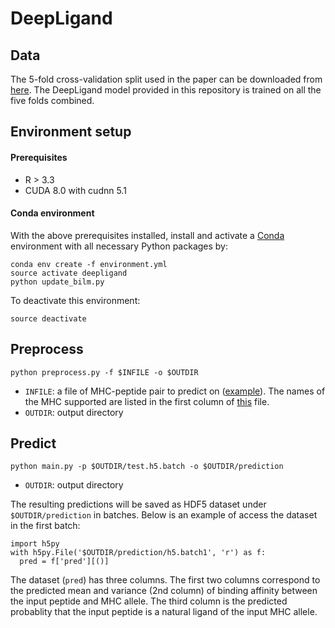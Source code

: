 # DeepLigand

## Data

The 5-fold cross-validation split used in the paper can be downloaded from [here](https://www.dropbox.com/s/ui6rtlwmwvwpkxz/deepligand_CVdata.zip?dl=0
). The DeepLigand model provided in this repository is trained on all the five folds combined.


## Environment setup

#### Prerequisites

- R > 3.3
- CUDA 8.0 with cudnn 5.1

#### Conda environment
With the above prerequisites installed, install and activate a [Conda](https://docs.conda.io/en/latest/) environment with all necessary Python packages by:

```
conda env create -f environment.yml
source activate deepligand
python update_bilm.py
```

To deactivate this environment:

```
source deactivate
```

## Preprocess
```
python preprocess.py -f $INFILE -o $OUTDIR
```
- `INFILE`: a file of MHC-peptide pair to predict on ([example](https://github.com/gifford-lab/DeepLigand/blob/master/examples/test)). The names of the MHC supported are listed in the first column of [this](https://github.com/gifford-lab/DeepLigand/blob/master/data/MHC_pseudo.dat) file.
- `OUTDIR`: output directory

## Predict

```
python main.py -p $OUTDIR/test.h5.batch -o $OUTDIR/prediction 
```
- `OUTDIR`: output directory

The resulting predictions will be saved as HDF5 dataset under `$OUTDIR/prediction` in batches. Below is an example of access the dataset in the first batch:

```
import h5py
with h5py.File('$OUTDIR/prediction/h5.batch1', 'r') as f:
  pred = f['pred'][()]
```

The dataset (`pred`) has three columns. The first two columns correspond to the predicted mean and variance (2nd column) of binding affinity between the input peptide and MHC allele. The third column is the predicted probablity that the input peptide is a natural ligand of the input MHC allele.

